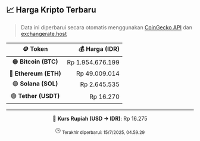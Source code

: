 

<!-- HARGA_KRIPTO -->
## 📈 Harga Kripto Terbaru

> Data ini diperbarui secara otomatis menggunakan [CoinGecko API](https://www.coingecko.com/) dan [exchangerate.host](https://exchangerate.host/)

<div align="center">

| 🪙 Token | 💰 Harga (IDR) |
|:------:|---------------:|
| 🟠 **Bitcoin (BTC)**   | Rp 1.954.676.199 |
| 🔵 **Ethereum (ETH)**  | Rp 49.009.014 |
| 🟣 **Solana (SOL)**    | Rp 2.645.535 |
| 🟢 **Tether (USDT)**   | Rp 16.270 |

---

💱 **Kurs Rupiah (USD → IDR)**: Rp 16.275

🕒 <sub>Terakhir diperbarui: 15/7/2025, 04.59.29</sub>

</div>
<!-- /HARGA_KRIPTO -->